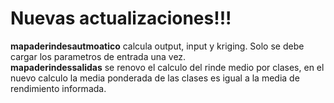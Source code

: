# Nuevas actualizaciones!!!

 **mapaderindesautmoatico** calcula output, input y kriging. Solo se debe cargar los parametros de entrada una vez.  
 **mapaderindessalidas** se renovo el calculo del rinde medio por clases, en el nuevo calculo la media ponderada de las clases es igual a la media de rendimiento informada. 

